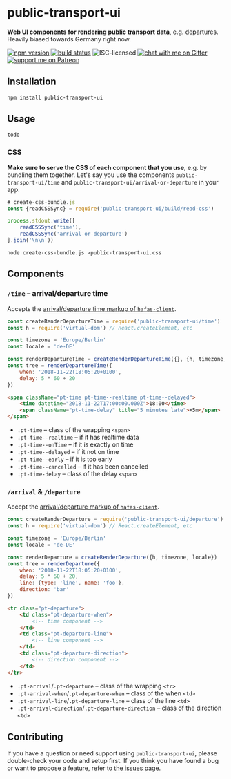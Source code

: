 # public-transport-ui

**Web UI components for rendering public transport data**, e.g. departures. Heavily biased towards Germany right now.

[![npm version](https://img.shields.io/npm/v/public-transport-ui.svg)](https://www.npmjs.com/package/public-transport-ui)
[![build status](https://api.travis-ci.org/derhuerst/public-transport-ui.svg?branch=master)](https://travis-ci.org/derhuerst/public-transport-ui)
![ISC-licensed](https://img.shields.io/github/license/derhuerst/public-transport-ui.svg)
[![chat with me on Gitter](https://img.shields.io/badge/chat%20with%20me-on%20gitter-512e92.svg)](https://gitter.im/derhuerst)
[![support me on Patreon](https://img.shields.io/badge/support%20me-on%20patreon-fa7664.svg)](https://patreon.com/derhuerst)


## Installation

```shell
npm install public-transport-ui
```


## Usage

```js
todo
```

### CSS

**Make sure to serve the CSS of each component that you use**, e.g. by bundling them together. Let's say you use the components `public-transport-ui/time` and `public-transport-ui/arrival-or-departure` in your app:

```js
# create-css-bundle.js
const {readCSSSync} = require('public-transport-ui/build/read-css')

process.stdout.write([
	readCSSSync('time'),
	readCSSSync('arrival-or-departure')
].join('\n\n'))
```

```shell
node create-css-bundle.js >public-transport-ui.css
```


## Components

### `/time` – arrival/departure time

Accepts the [arrival/departure time markup of `hafas-client`](https://github.com/public-transport/hafas-client/blob/1ebb958b4a65128f2bf640e182d3c1333a6508fc/docs/departures.md#response).

```js
const createRenderDepartureTime = require('public-transport-ui/time')
const h = require('virtual-dom') // React.createElement, etc

const timezone = 'Europe/Berlin'
const locale = 'de-DE'

const renderDepartureTime = createRenderDepartureTime({}, {h, timezone, locale})
const tree = renderDepartureTime({
	when: '2018-11-22T18:05:20+0100',
	delay: 5 * 60 + 20
})
```

```html
<span className="pt-time pt-time--realtime pt-time--delayed">
	<time datetime="2018-11-22T17:00:00.000Z">18:00</time>
	<span className="pt-time-delay" title="5 minutes late">+5m</span>
</span>
```

- `.pt-time` – class of the wrapping `<span>`
- `.pt-time--realtime` – if it has realtime data
- `.pt-time--onTime` – if it is exactly on time
- `.pt-time--delayed` – if it not on time
- `.pt-time--early` – if it is too early
- `.pt-time--cancelled` – if it has been cancelled
- `.pt-time-delay` – class of the delay `<span>`

### `/arrival` & `/departure`

Accept the [arrival/departure markup of `hafas-client`](https://github.com/public-transport/hafas-client/blob/1ebb958b4a65128f2bf640e182d3c1333a6508fc/docs/departures.md#response).

```js
const createRenderDeparture = require('public-transport-ui/departure')
const h = require('virtual-dom') // React.createElement, etc

const timezone = 'Europe/Berlin'
const locale = 'de-DE'

const renderDeparture = createRenderDeparture({h, timezone, locale})
const tree = renderDeparture({
	when: '2018-11-22T18:05:20+0100',
	delay: 5 * 60 + 20,
	line: {type: 'line', name: 'foo'},
	direction: 'bar'
})
```

```html
<tr class="pt-departure">
	<td class="pt-departure-when">
		<!-- time component -->
	</td>
	<td class="pt-departure-line">
		<!-- line component -->
	</td>
	<td class="pt-departure-direction">
		<!-- direction component -->
	</td>
</tr>
```

- `.pt-arrival`/`.pt-departure` – class of the wrapping `<tr>`
- `.pt-arrival-when`/`.pt-departure-when` – class of the when `<td>`
- `.pt-arrival-line`/`.pt-departure-line` – class of the line `<td>`
- `.pt-arrival-direction`/`.pt-departure-direction` – class of the direction `<td>`


## Contributing

If you have a question or need support using `public-transport-ui`, please double-check your code and setup first. If you think you have found a bug or want to propose a feature, refer to [the issues page](https://github.com/derhuerst/public-transport-ui/issues).
